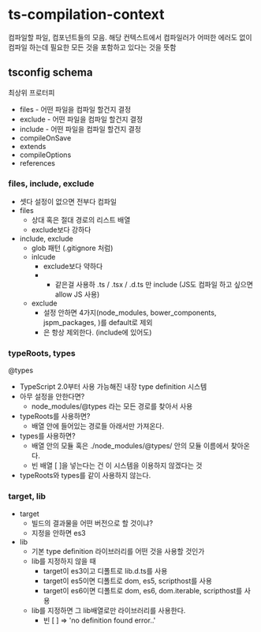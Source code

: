 # ts-compilation-context
컴파일할 파일, 컴포넌트들의 모음. 해당 컨텍스트에서 컴파일러가 어떠한 에러도 없이 컴파일 하는데 필요한 모든 것을 포함하고 있다는 것을 뜻함

## tsconfig schema

최상위 프로터피

- files - 어떤 파일을 컴파일 할건지 결정
- exclude - 어떤 파일을 컴파일 할건지 결정
- include - 어떤 파일을 컴파일 할건지 결정
- compileOnSave
- extends
- compileOptions
- references

### files, include, exclude

- 셋다 설정이 없으면 전부다 컴파일
- files
    - 상대 혹은 절대 경로의 리스트 배열
    - exclude보다 강하다
- include, exclude
    - glob 패턴 (.gitignore 처럼)
    - inlcude
        - exclude보다 약하다
        - * 같은걸 사용하 .ts / .tsx / .d.ts 만 include (JS도 컴파일 하고 싶으면 allow JS 사용)
    - exclude
        - 설정 안하면 4가지(node_modules, bower_components, jspm_packages, <outDir>)를 default로 제외
        - <outDir>은 항상 제외한다. (include에 있어도)

### typeRoots, types

@types

- TypeScript 2.0부터 사용 가능해진 내장 type definition 시스템
- 아무 설정을 안한다면?
    - node_modules/@types 라는 모든 경로를 찾아서 사용
- typeRoots를 사용하면?
    - 배열 안에 들어있는 경로들 아래서만 가져온다.
- types를 사용하면?
    - 배열 안의 모듈 혹은 ./node_modules/@types/ 안의 모듈 이름에서 찾아온다.
    - 빈 배열 [ ]을 넣는다는 건 이 시스템을 이용하지 않겠다는 것
- typeRoots와 types를 같이 사용하지 않는다.

### target, lib

- target
    - 빌드의 결과물을 어떤 버전으로 할 것이냐?
    - 지정을 안하면 es3
- lib
    - 기본 type definition 라이브러리를 어떤 것을 사용할 것인가
    - lib를 지정하지 않을 때
        - target이 es3이고 디폴트로 lib.d.ts를 사용
        - target이 es5이면 디폴트로 dom, es5, scripthost를 사용
        - target이 es6이면 디폴트로 dom, es6, dom.iterable, scripthost를 사용
    - lib를 지정하면 그 lib배열로만 라이브러리를 사용한다.
        - 빈 [ ] ⇒ 'no definition found error..'
